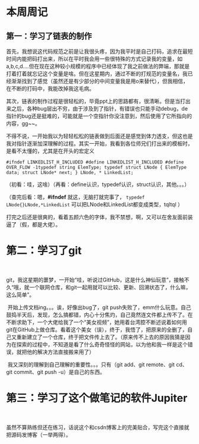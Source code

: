 # 本周周记





## 第一：学习了链表的制作



​	首先，我想说这代码规范之前是让我很头疼，因为我平时是自己打码，追求在最短时间内能把码打出来，所以在平时我会用一些很特殊的方式记录我的变量，如a,b,c,d....但在现在这种较小规模的程序中已经体现了我之前做法的弊端，那就是打着打着就忘记这个变量是啥。但在这星期内，通过不断的打规范的变量名，我已经渐渐找到了感觉（虽然还是有少部分的中间变量我是用o来替代），但我相信，在不断的打码中，我能改掉我这毛病。



​	其次，链表的制作过程是很轻松的，毕竟ppt上的思路都有，很清晰。但是当打出来之后，各种bug层出不穷，由于涉及到了指针，有错误也只能手动debug，de指针的bug还是挺难的，可能就是一个空指针你没注意到，然后使用了它所指向的内容，gg~~。



​	不得不说，一开始我以为轻轻松松的链表做到后面还是感觉到体力透支，但这也是我对指针逐渐加深理解的过程。其实一开始，我看到各位师兄们打出来的模板时，是看不太懂的，尤其是在开头的宏定义

`#ifndef LINKEDLIST_H_INCLUDED
#define LINKEDLIST_H_INCLUDED
#define OVER_FLOW -1typedef string ElemType;
typedef struct LNode {
	ElemType data;
	struct LNode* next;
} LNode, * LinkedList;`

（初看：哇，这啥）（再看：define认识，typedef认识，struct认识，其他。。。）

（查完后看：嗯，**#ifndef** 就这，无脑打就完事了， `typedef LNode{}LNode,*LinkedList` 可以把LNode和LinkedList都变成类型，tqltql  ）



​	打完之后还是很爽的，看着五颜六色的字体，我不禁想，啊，又可以在舍友面前装逼了（假，都是大佬）。



# 第二：学习了git

​	

​	git，我这星期的噩梦，一开始“哇，听说过GitHub，这是什么神仙玩意”，接触不久“哦，就一个联网仓库，和git一起用就可以比较、更新、回溯状态了，什么嘛，这么简单”。

​	开始上传文档ing。。。诶，好像出bug了，git push失败了，emm什么玩意。自己鼓捣半天后，发现，怎么搞都错，内心十分焦灼，自己竟然连文件都上传不了。在不断求助下，一个大佬给我了一个“美女视频”，她用着台湾腔不断述说着如何用git在GitHub上做仓库。看着这个美女（误），终于，我悟了，把原来的全删了，自己又重新建立了一个仓库，终于把文件传上去了。（原来传不上去的原因我猜是因为在探索的过程中，不知道是看了什么奇奇怪怪的网站，以为他和我一样是这个错误，就把他的解决方法直接搬来用了）

​	我又深刻的理解到自己理解的重要性。。。只有（git add、git remote、git cd、git  commit、git push -u）是自己的东西。



# 第三：学习了这个做笔记的软件Jupiter

​	

​	虽然不算熟练但还在练习，话说这个和csdn博客上的完美贴合，写完这个直接就把源码发博客（一举两得）。

